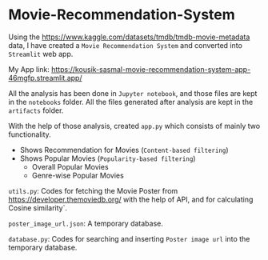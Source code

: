 # Movie-Recommendation-System


Using the https://www.kaggle.com/datasets/tmdb/tmdb-movie-metadata data, I have created a `Movie Recommendation System` and converted into `Streamlit` web app.

My App link: https://kousik-sasmal-movie-recommendation-system-app-46mgfp.streamlit.app/

All the analysis has been done in `Jupyter notebook`, and those files are kept in the `notebooks` folder.
All the files generated after analysis are kept in the `artifacts` folder.

With the help of those analysis, created `app.py` which consists of mainly two functionality.
  - Shows Recommendation for Movies (`Content-based filtering`)
  - Shows Popular Movies (`Popularity-based filtering`)
      - Overall Popular Movies
      - Genre-wise Popular Movies


`utils.py`: Codes for fetching the Movie Poster from https://developer.themoviedb.org/ with the help of API, and for calculating Cosine similarity`.
            

`poster_image_url.json`: A temporary database.


`database.py`: Codes for searching and inserting `Poster image url` into the temporary database.
